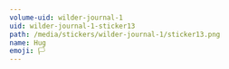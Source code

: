 ```yaml
---
volume-uid: wilder-journal-1
uid: wilder-journal-1-sticker13
path: /media/stickers/wilder-journal-1/sticker13.png
name: Hug
emoji: 🏳️
---
```

